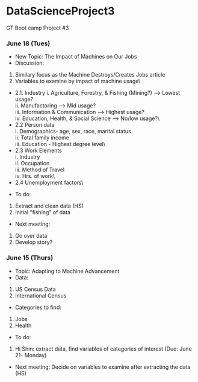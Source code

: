 # DataScienceProject3
GT Boot camp Project #3

### June 18 (Tues)
* New Topic: The Impact of Machines on Our Jobs
* Discussion: 
 1. Similary focus as the Machine Destroys/Creates Jobs article
 2. Variables to examine by impact of machine usage\
 - 2.1. Industry
   i. Agriculture, Forestry, & Fishing (Mining?) --> Lowest usage? \
  ii. Manufactoring --> Mid usage?\
 iii. Information & Communication --> Highest usage?\
  iv. Education, Health, & Social Science --> No/low usage?\
- 2.2 Person data\
  i. Demographics- age, sex, race, marital status\
 ii. Total family income\
iii. Education - Highest degree level\
- 2.3 Work Elements \
  i. Industry\
 ii. Occupation\
 iii. Method of Travel\
 iv. Hrs. of work\
 - 2.4 Unemployment factors\

* To do:
 1. Extract and clean data (HS)
 2. Initial "fishing" of data
  
 * Next meeting: 
 1. Go over data
 2. Develop story?
 
    
### June 15 (Thurs)
* Topic: Adapting to Machine Advancement
* Data: 
 1. US Census Data 
 2. International Census
  
* Categories to find:
 1. Jobs
 2. Health
  
 * To do:
 1. Hi Shin: extract data, find variables of categories of interest (Due: June 21- Monday)
    
  
* Next meeting: Decide on variables to examine after extracting the data (HS)
